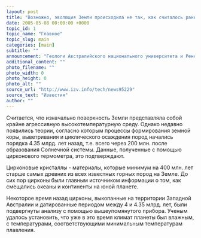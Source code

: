 ```yaml
---
layout: post
title: "Возможно, эволюция Земли происходила не так, как считалось раньше"
date: 2005-05-08 00:00:00 +0000
topic_id: 1
topic_name: "Главное"
topic_slug: main
categories: [main]
subtitle: ""
announcement: "Геологи Австралийского национального университета и Ренселерского политехнического института разработали новый термометр. Измеряя содержание титана в цирконовых кристаллах, он устанавливает температуру их кристаллизации. Благодаря этому термометру были получены данные, опровергающие либо корректирующие современные представления об эволюции Земли."
additional_content: ""
photo_filename: ""
photo_width: 0
photo_height: 0
photo_alt: ""
source_url: "http://www.izv.info/tech/news95229"
source_text: "Известия"
author: ""
---
```

Считается, что изначально поверхность Земли представляла собой крайне агрессивную высокотемпературную среду. Однако недавно появились теории, согласно которым процессы формирования земной коры, выветривания и циклического осаждения пород начались порядка 4.35 млрд. лет назад, т.е. всего через 200 млн. после образования Солнечной системы. Данные, полученные с помощью цирконового термометра, это подтверждают.

Цирконовые кристаллы - материалы, которые минимум на 400 млн. лет старше самых древних из всех известных горных пород на Земле. До сих пор цирконы были главным источником информации о том, как смещались океаны и континенты на юной планете.

Некоторое время назад цирконы, выкопанные на территории Западной Австралии и датированные периодом между 4 и 4.35 млрд. лет, были подвергнуты анализу с помощью вышеупомянутого прибора. Ученым удалось установить, что уже в это время климат планеты был влажным, с температурами, соответствующими минимальным температурам плавления.
